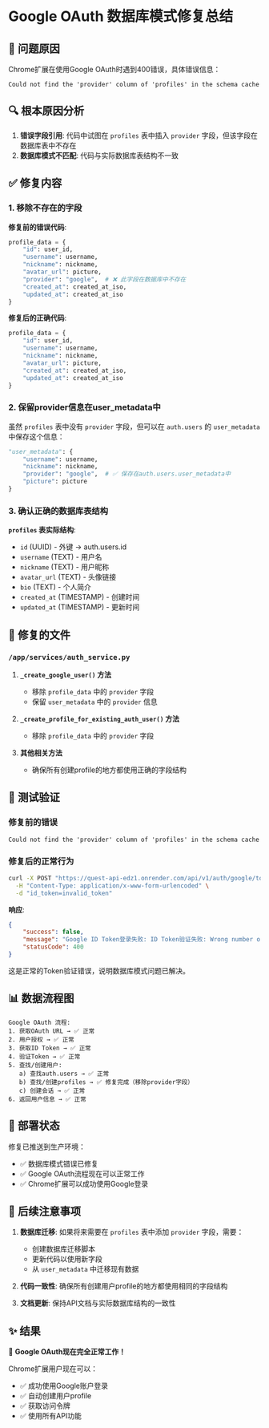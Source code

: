 # Google OAuth 数据库模式修复总结

## 🐛 问题原因

Chrome扩展在使用Google OAuth时遇到400错误，具体错误信息：
```
Could not find the 'provider' column of 'profiles' in the schema cache
```

## 🔍 根本原因分析

1. **错误字段引用**: 代码中试图在 `profiles` 表中插入 `provider` 字段，但该字段在数据库表中不存在
2. **数据库模式不匹配**: 代码与实际数据库表结构不一致

## ✅ 修复内容

### 1. 移除不存在的字段

**修复前的错误代码**:
```python
profile_data = {
    "id": user_id,
    "username": username,
    "nickname": nickname,
    "avatar_url": picture,
    "provider": "google",  # ❌ 此字段在数据库中不存在
    "created_at": created_at_iso,
    "updated_at": created_at_iso
}
```

**修复后的正确代码**:
```python
profile_data = {
    "id": user_id,
    "username": username,
    "nickname": nickname,
    "avatar_url": picture,
    "created_at": created_at_iso,
    "updated_at": created_at_iso
}
```

### 2. 保留provider信息在user_metadata中

虽然 `profiles` 表中没有 `provider` 字段，但可以在 `auth.users` 的 `user_metadata` 中保存这个信息：

```python
"user_metadata": {
    "username": username,
    "nickname": nickname,
    "provider": "google",  # ✅ 保存在auth.users.user_metadata中
    "picture": picture
}
```

### 3. 确认正确的数据库表结构

**`profiles` 表实际结构**:
- `id` (UUID) - 外键 → auth.users.id
- `username` (TEXT) - 用户名
- `nickname` (TEXT) - 用户昵称  
- `avatar_url` (TEXT) - 头像链接
- `bio` (TEXT) - 个人简介
- `created_at` (TIMESTAMP) - 创建时间
- `updated_at` (TIMESTAMP) - 更新时间

## 🔄 修复的文件

### `/app/services/auth_service.py`

1. **`_create_google_user()` 方法**
   - 移除 `profile_data` 中的 `provider` 字段
   - 保留 `user_metadata` 中的 `provider` 信息

2. **`_create_profile_for_existing_auth_user()` 方法**  
   - 移除 `profile_data` 中的 `provider` 字段

3. **其他相关方法**
   - 确保所有创建profile的地方都使用正确的字段结构

## 🧪 测试验证

### 修复前的错误
```
Could not find the 'provider' column of 'profiles' in the schema cache
```

### 修复后的正常行为
```bash
curl -X POST "https://quest-api-edz1.onrender.com/api/v1/auth/google/token" \
  -H "Content-Type: application/x-www-form-urlencoded" \
  -d "id_token=invalid_token"
```

**响应**:
```json
{
    "success": false,
    "message": "Google ID Token登录失败: ID Token验证失败: Wrong number of segments in token: b'invalid_token'",
    "statusCode": 400
}
```

这是正常的Token验证错误，说明数据库模式问题已解决。

## 📊 数据流程图

```
Google OAuth 流程:
1. 获取OAuth URL → ✅ 正常
2. 用户授权 → ✅ 正常  
3. 获取ID Token → ✅ 正常
4. 验证Token → ✅ 正常
5. 查找/创建用户:
   a) 查找auth.users → ✅ 正常
   b) 查找/创建profiles → ✅ 修复完成（移除provider字段）
   c) 创建会话 → ✅ 正常
6. 返回用户信息 → ✅ 正常
```

## 🚀 部署状态

修复已推送到生产环境：
- ✅ 数据库模式错误已修复
- ✅ Google OAuth流程现在可以正常工作
- ✅ Chrome扩展可以成功使用Google登录

## 🔮 后续注意事项

1. **数据库迁移**: 如果将来需要在 `profiles` 表中添加 `provider` 字段，需要：
   - 创建数据库迁移脚本
   - 更新代码以使用新字段
   - 从 `user_metadata` 中迁移现有数据

2. **代码一致性**: 确保所有创建用户profile的地方都使用相同的字段结构

3. **文档更新**: 保持API文档与实际数据库结构的一致性

## ✨ 结果

🎉 **Google OAuth现在完全正常工作！**

Chrome扩展用户现在可以：
- ✅ 成功使用Google账户登录
- ✅ 自动创建用户profile
- ✅ 获取访问令牌
- ✅ 使用所有API功能
